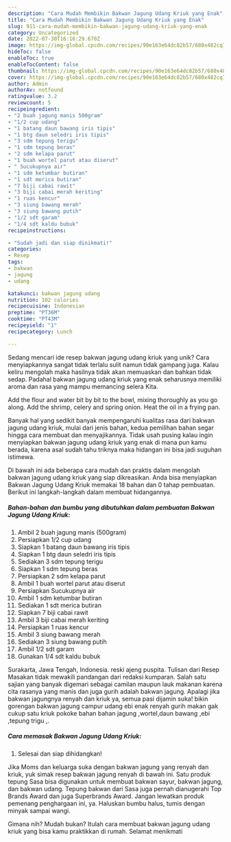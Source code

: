 ```yaml
---
description: "Cara Mudah Membikin Bakwan Jagung Udang Kriuk yang Enak"
title: "Cara Mudah Membikin Bakwan Jagung Udang Kriuk yang Enak"
slug: 911-cara-mudah-membikin-bakwan-jagung-udang-kriuk-yang-enak
category: Uncategorized
date: 2022-07-30T16:16:29.670Z
image: https://img-global.cpcdn.com/recipes/90e163e64dc82b57/680x482cq70/bakwan-jagung-udang-kriuk-foto-resep-utama.jpg
hideToc: false
enableToc: true
enableTocContent: false
thumbnail: https://img-global.cpcdn.com/recipes/90e163e64dc82b57/680x482cq70/bakwan-jagung-udang-kriuk-foto-resep-utama.jpg
cover: https://img-global.cpcdn.com/recipes/90e163e64dc82b57/680x482cq70/bakwan-jagung-udang-kriuk-foto-resep-utama.jpg
author: Admin
authorAv: notfound
ratingvalue: 3.2
reviewcount: 5
recipeingredient:
- "2 buah jagung manis 500gram"
- "1/2 cup udang"
- "1 batang daun bawang iris tipis"
- "1 btg daun seledri iris tipis"
- "3 sdm tepung terigu"
- "1 sdm tepung beras"
- "2 sdm kelapa parut"
- "1 buah wortel parut atau diserut"
- " Sucukupnya air"
- "1 sdm ketumbar butiran"
- "1 sdt merica butiran"
- "7 biji cabai rawit"
- "3 biji cabai merah keriting"
- "1 ruas kencur"
- "3 siung bawang merah"
- "3 siung bawang putih"
- "1/2 sdt garam"
- "1/4 sdt kaldu bubuk"
recipeinstructions:

- "Sudah jadi dan siap dinikmati!"
categories:
- Resep
tags:
- bakwan
- jagung
- udang

katakunci: bakwan jagung udang 
nutrition: 102 calories
recipecuisine: Indonesian
preptime: "PT36M"
cooktime: "PT43M"
recipeyield: "1"
recipecategory: Lunch

---
```





Sedang mencari ide resep bakwan jagung udang kriuk yang unik? Cara menyiapkannya sangat tidak terlalu sulit namun tidak gampang juga. Kalau keliru mengolah maka hasilnya tidak akan memuaskan dan bahkan tidak sedap. Padahal bakwan jagung udang kriuk yang enak seharusnya memiliki aroma dan rasa yang mampu memancing selera Kita.





Add the flour and water bit by bit to the bowl, mixing thoroughly as you go along. Add the shrimp, celery and spring onion. Heat the oil in a frying pan.

Banyak hal yang sedikit banyak mempengaruhi kualitas rasa dari bakwan jagung udang kriuk, mulai dari jenis bahan, kedua pemilihan bahan segar hingga cara membuat dan menyajikannya. Tidak usah pusing kalau ingin menyiapkan bakwan jagung udang kriuk yang enak di mana pun kamu berada, karena asal sudah tahu triknya maka hidangan ini bisa jadi suguhan istimewa.






Di bawah ini ada beberapa cara mudah dan praktis dalam mengolah bakwan jagung udang kriuk yang siap dikreasikan. Anda bisa menyiapkan Bakwan Jagung Udang Kriuk memakai 18 bahan dan 0 tahap pembuatan. Berikut ini langkah-langkah dalam membuat hidangannya.

<!--inarticleads1-->

##### Bahan-bahan dan bumbu yang dibutuhkan dalam pembuatan Bakwan Jagung Udang Kriuk:

1. Ambil 2 buah jagung manis (500gram)
1. Persiapkan 1/2 cup udang
1. Siapkan 1 batang daun bawang iris tipis
1. Siapkan 1 btg daun seledri iris tipis
1. Sediakan 3 sdm tepung terigu
1. Siapkan 1 sdm tepung beras
1. Persiapkan 2 sdm kelapa parut
1. Ambil 1 buah wortel parut atau diserut
1. Persiapkan  Sucukupnya air
1. Ambil 1 sdm ketumbar butiran
1. Sediakan 1 sdt merica butiran
1. Siapkan 7 biji cabai rawit
1. Ambil 3 biji cabai merah keriting
1. Persiapkan 1 ruas kencur
1. Ambil 3 siung bawang merah
1. Sediakan 3 siung bawang putih
1. Ambil 1/2 sdt garam
1. Gunakan 1/4 sdt kaldu bubuk


Surakarta, Jawa Tengah, Indonesia. reski ajeng puspita. Tulisan dari Resep Masakan tidak mewakili pandangan dari redaksi kumparan. Salah satu sajian yang banyak digemari sebagai camilan maupun lauk makanan karena cita rasanya yang manis dan juga gurih adalah bakwan jagung. Apalagi jika bakwan jagungnya renyah dan kriuk ya, semua pasi dijamin suka! bikin gorengan bakwan jagung campur udang ebi enak renyah gurih makan gak cukup satu kriuk pokoke bahan bahan jagung ,wortel,daun bawang ,ebi ,tepung trigu ,. 

<!--inarticleads2-->

##### Cara memasak Bakwan Jagung Udang Kriuk:


1. Selesai dan siap dihidangkan!

Jika Moms dan keluarga suka dengan bakwan jagung yang renyah dan kriuk, yuk simak resep bakwan jagung renyah di bawah ini. Satu produk tepung Sasa bisa digunakan untuk membuat bakwan sayur, bakwan jagung, dan bakwan udang. Tepung bakwan dari Sasa juga pernah dianugerahi Top Brands Award dan juga Superbrands Award. Jangan lewatkan produk pemenang penghargaan ini, ya. Haluskan bumbu halus, tumis dengan minyak sampai wangi. 

Gimana nih? Mudah bukan? Itulah cara membuat bakwan jagung udang kriuk yang bisa kamu praktikkan di rumah. Selamat menikmati
